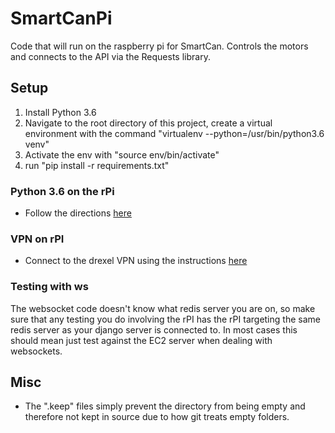 SmartCanPi
==========
Code that will run on the raspberry pi for SmartCan.
Controls the motors and connects to the API via the Requests library.

Setup
-----
1) Install Python 3.6
2) Navigate to the root directory of this project, create a virtual environment with the command "virtualenv --python=/usr/bin/python3.6 venv"
3) Activate the env with "source env/bin/activate"
4) run "pip install -r requirements.txt"

### Python 3.6 on the rPi
- Follow the directions [here](https://stackoverflow.com/questions/41328451/ssl-module-in-python-is-not-available-when-installing-package-with-pip3)

### VPN on rPI
- Connect to the drexel VPN using the instructions [here](https://cs.uwaterloo.ca/twiki/view/CF/OpenConnect)

### Testing with ws
The websocket code doesn't know what redis server you are on, so make sure that any testing you do involving the rPI has the rPI targeting the same redis server as your django server is connected to. In most cases this should mean just test against the EC2 server when dealing with websockets.

Misc
----
- The ".keep" files simply prevent the directory from being empty and therefore not kept in source due to how git treats empty folders.
